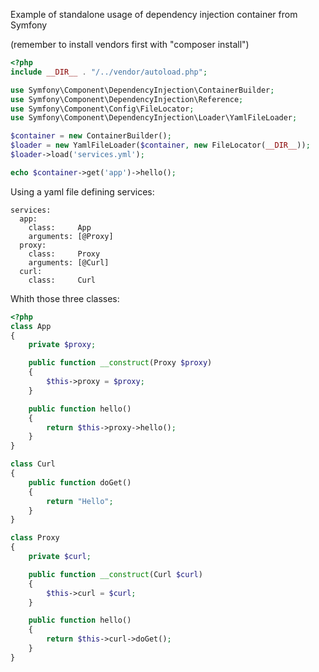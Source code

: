 Example of standalone usage of dependency injection container from Symfony

(remember to install vendors first with "composer install")

```php
<?php
include __DIR__ . "/../vendor/autoload.php";

use Symfony\Component\DependencyInjection\ContainerBuilder;
use Symfony\Component\DependencyInjection\Reference;
use Symfony\Component\Config\FileLocator;
use Symfony\Component\DependencyInjection\Loader\YamlFileLoader;

$container = new ContainerBuilder();
$loader = new YamlFileLoader($container, new FileLocator(__DIR__));
$loader->load('services.yml');

echo $container->get('app')->hello();
```

Using a yaml file defining services:
```
services:
  app:
    class:     App
    arguments: [@Proxy]
  proxy:
    class:     Proxy
    arguments: [@Curl]
  curl:
    class:     Curl
```

Whith those three classes:

```php
<?php
class App
{
    private $proxy;

    public function __construct(Proxy $proxy)
    {
        $this->proxy = $proxy;
    }

    public function hello()
    {
        return $this->proxy->hello();
    }
}

class Curl
{
    public function doGet()
    {
        return "Hello";
    }
}

class Proxy
{
    private $curl;

    public function __construct(Curl $curl)
    {
        $this->curl = $curl;
    }

    public function hello()
    {
        return $this->curl->doGet();
    }
}
```